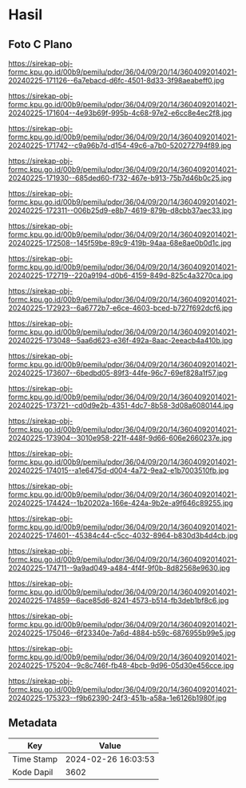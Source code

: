 # Hasil

## Foto C Plano

https://sirekap-obj-formc.kpu.go.id/00b9/pemilu/pdpr/36/04/09/20/14/3604092014021-20240225-171126--6a7ebacd-d6fc-4501-8d33-3f98aeabeff0.jpg

https://sirekap-obj-formc.kpu.go.id/00b9/pemilu/pdpr/36/04/09/20/14/3604092014021-20240225-171604--4e93b69f-995b-4c68-97e2-e6cc8e4ec2f8.jpg

https://sirekap-obj-formc.kpu.go.id/00b9/pemilu/pdpr/36/04/09/20/14/3604092014021-20240225-171742--c9a96b7d-d154-49c6-a7b0-520272794f89.jpg

https://sirekap-obj-formc.kpu.go.id/00b9/pemilu/pdpr/36/04/09/20/14/3604092014021-20240225-171930--685ded60-f732-467e-b913-75b7d46b0c25.jpg

https://sirekap-obj-formc.kpu.go.id/00b9/pemilu/pdpr/36/04/09/20/14/3604092014021-20240225-172311--006b25d9-e8b7-4619-879b-d8cbb37aec33.jpg

https://sirekap-obj-formc.kpu.go.id/00b9/pemilu/pdpr/36/04/09/20/14/3604092014021-20240225-172508--145f59be-89c9-419b-94aa-68e8ae0b0d1c.jpg

https://sirekap-obj-formc.kpu.go.id/00b9/pemilu/pdpr/36/04/09/20/14/3604092014021-20240225-172719--220a9194-d0b6-4159-849d-825c4a3270ca.jpg

https://sirekap-obj-formc.kpu.go.id/00b9/pemilu/pdpr/36/04/09/20/14/3604092014021-20240225-172923--6a6772b7-e6ce-4603-bced-b727f692dcf6.jpg

https://sirekap-obj-formc.kpu.go.id/00b9/pemilu/pdpr/36/04/09/20/14/3604092014021-20240225-173048--5aa6d623-e36f-492a-8aac-2eeacb4a410b.jpg

https://sirekap-obj-formc.kpu.go.id/00b9/pemilu/pdpr/36/04/09/20/14/3604092014021-20240225-173607--6bedbd05-89f3-44fe-96c7-69ef828a1f57.jpg

https://sirekap-obj-formc.kpu.go.id/00b9/pemilu/pdpr/36/04/09/20/14/3604092014021-20240225-173721--cd0d9e2b-4351-4dc7-8b58-3d08a6080144.jpg

https://sirekap-obj-formc.kpu.go.id/00b9/pemilu/pdpr/36/04/09/20/14/3604092014021-20240225-173904--3010e958-221f-448f-9d66-606e2660237e.jpg

https://sirekap-obj-formc.kpu.go.id/00b9/pemilu/pdpr/36/04/09/20/14/3604092014021-20240225-174015--a1e6475d-d004-4a72-9ea2-e1b7003510fb.jpg

https://sirekap-obj-formc.kpu.go.id/00b9/pemilu/pdpr/36/04/09/20/14/3604092014021-20240225-174424--1b20202a-166e-424a-9b2e-a9f646c89255.jpg

https://sirekap-obj-formc.kpu.go.id/00b9/pemilu/pdpr/36/04/09/20/14/3604092014021-20240225-174601--45384c44-c5cc-4032-8964-b830d3b4d4cb.jpg

https://sirekap-obj-formc.kpu.go.id/00b9/pemilu/pdpr/36/04/09/20/14/3604092014021-20240225-174711--9a9ad049-a484-4f4f-9f0b-8d82568e9630.jpg

https://sirekap-obj-formc.kpu.go.id/00b9/pemilu/pdpr/36/04/09/20/14/3604092014021-20240225-174859--6ace85d6-8241-4573-b514-fb3deb1bf8c6.jpg

https://sirekap-obj-formc.kpu.go.id/00b9/pemilu/pdpr/36/04/09/20/14/3604092014021-20240225-175046--6f23340e-7a6d-4884-b59c-6876955b99e5.jpg

https://sirekap-obj-formc.kpu.go.id/00b9/pemilu/pdpr/36/04/09/20/14/3604092014021-20240225-175204--9c8c746f-fb48-4bcb-9d96-05d30e456cce.jpg

https://sirekap-obj-formc.kpu.go.id/00b9/pemilu/pdpr/36/04/09/20/14/3604092014021-20240225-175323--f9b62390-24f3-451b-a58a-1e6126b1980f.jpg


## Metadata

| Key        | Value               |
| ---------- | ------------------- |
| Time Stamp | 2024-02-26 16:03:53 |
| Kode Dapil | 3602                |



